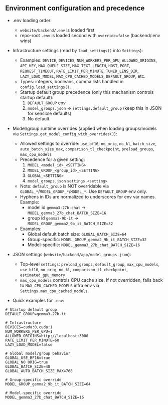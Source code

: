 ## Environment configuration and precedence

- .env loading order:
  - `website/backend/.env` is loaded first
  - repo-root `.env` is loaded second with `override=false` (backend/.env wins)

- Infrastructure settings (read by `load_settings()` into `Settings`):
  - Examples: `DEVICE`, `DEVICES`, `NUM_WORKERS_PER_GPU`, `ALLOWED_ORIGINS`, `API_KEY`, `MAX_QUEUE_SIZE`, `MAX_TEXT_LENGTH`, `HOST`, `PORT`, `REQUEST_TIMEOUT`, `RATE_LIMIT_PER_MINUTE`, `TUNED_LENS_DIR`, `LAZY_LOAD_MODEL`, `MAX_CPU_CACHED_MODELS`, `DEFAULT_GROUP`, etc.
  - Types: integers, booleans, comma lists handled in `config.load_settings()`.
  - Startup default group precedence (only this mechanism controls startup default):
    1) `DEFAULT_GROUP` env
    2) `model_groups.json` → `settings.default_group` (keep this in JSON for sensible defaults)
    3) No default

- Model/group runtime overrides (applied when loading groups/models via `Settings.get_model_config_with_overrides()`):
  - Allowed settings to override: `use_bf16`, `no_orig`, `no_kl`, `batch_size`, `auto_batch_size_max`, `comparison_tl_checkpoint`, `preload_groups`, `max_cpu_models`
  - Precedence for a given setting:
    1) `MODEL_<model_id>_<SETTING>`
    2) `MODEL_GROUP_<group_id>_<SETTING>`
    3) `GLOBAL_<SETTING>`
    4) `model_groups.json` `settings.<setting>`
  - Note: `default_group` is NOT overridable via `GLOBAL_*`/`MODEL_GROUP_*`/`MODEL_*`. Use `DEFAULT_GROUP` env only.
  - Hyphens in IDs are normalized to underscores for env var names. Example:
    - model id `gemma3-27b-chat` → `MODEL_gemma3_27b_chat_BATCH_SIZE=16`
    - group id `gemma2-9b-it` → `MODEL_GROUP_gemma2_9b_it_BATCH_SIZE=32`
  - Examples:
    - Global default batch size: `GLOBAL_BATCH_SIZE=64`
    - Group-specific: `MODEL_GROUP_gemma2_9b_it_BATCH_SIZE=32`
    - Model-specific: `MODEL_gemma3_27b_chat_BATCH_SIZE=16`

- JSON settings (`website/backend/app/model_groups.json`):
  - Top-level `settings`: `preload_groups`, `default_group`, `max_cpu_models`, `use_bf16`, `no_orig`, `no_kl`, `comparison_tl_checkpoint`, `estimated_gpu_memory`
  - `max_cpu_models` controls CPU cache size. If not overridden, falls back to `MAX_CPU_CACHED_MODELS` infra env via `Settings.max_cpu_cached_models`.

- Quick examples for `.env`:
```env
# Startup default group
DEFAULT_GROUP=gemma3-27b-it

# Infrastructure
DEVICES=cuda:0,cuda:1
NUM_WORKERS_PER_GPU=1
ALLOWED_ORIGINS=http://localhost:3000
RATE_LIMIT_PER_MINUTE=60
LAZY_LOAD_MODEL=false

# Global model/group behavior
GLOBAL_USE_BF16=true
GLOBAL_NO_ORIG=true
GLOBAL_BATCH_SIZE=48
GLOBAL_AUTO_BATCH_SIZE_MAX=768

# Group-specific override
MODEL_GROUP_gemma2_9b_it_BATCH_SIZE=64

# Model-specific override
MODEL_gemma3_27b_chat_BATCH_SIZE=16
```


